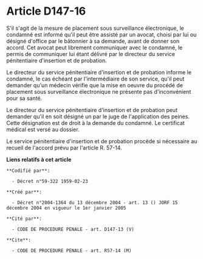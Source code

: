 # Article D147-16

S'il s'agit de la mesure de placement sous surveillance électronique, le condamné est informé qu'il peut être assisté par un
avocat, choisi par lui ou désigné d'office par le bâtonnier à sa demande, avant de donner son accord. Cet avocat peut
librement communiquer avec le condamné, le permis de communiquer lui étant délivré par le directeur du service pénitentiaire
d'insertion et de probation.

Le directeur du service pénitentiaire d'insertion et de probation informe le condamné, le cas échéant par l'intermédiaire de
son service, qu'il peut demander qu'un médecin vérifie que la mise en oeuvre du procédé de placement sous surveillance
électronique ne présente pas d'inconvénient pour sa santé.

Le directeur du service pénitentiaire d'insertion et de probation peut demander qu'il en soit désigné un par le juge de
l'application des peines. Cette désignation est de droit à la demande du condamné. Le certificat médical est versé au
dossier.

Le service pénitentiaire d'insertion et de probation procède si nécessaire au recueil de l'accord prévu par l'article R.
57-14.

**Liens relatifs à cet article**

	**Codifié par**:

	  - Décret n°59-322 1959-02-23

	**Créé par**:

	  - Décret n°2004-1364 du 13 décembre 2004 - art. 13 () JORF 15 décembre 2004 en vigueur le 1er janvier 2005

	**Cité par**:

	  - CODE DE PROCEDURE PENALE - art. D147-13 (V)

	**Cite**:

	  - CODE DE PROCEDURE PENALE - art. R57-14 (M)

